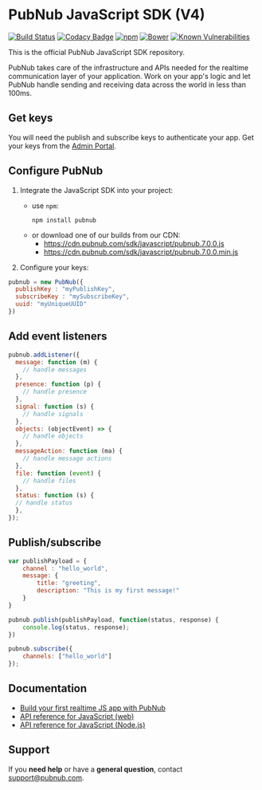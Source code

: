 # PubNub JavaScript SDK (V4)

[![Build Status](https://travis-ci.com/pubnub/javascript.svg?branch=master)](https://travis-ci.com/pubnub/javascript)
[![Codacy Badge](https://api.codacy.com/project/badge/Grade/2859917905c549b8bfa27630ff276fce)](https://www.codacy.com/app/PubNub/javascript?utm_source=github.com&amp;utm_medium=referral&amp;utm_content=pubnub/javascript&amp;utm_campaign=Badge_Grade)
[![npm](https://img.shields.io/npm/v/pubnub.svg)]()
[![Bower](https://img.shields.io/bower/v/pubnub.svg)]()
[![Known Vulnerabilities](https://snyk.io/test/npm/pubnub/badge.svg)](https://snyk.io/test/npm/pubnub)

This is the official PubNub JavaScript SDK repository.

PubNub takes care of the infrastructure and APIs needed for the realtime communication layer of your application. Work on your app's logic and let PubNub handle sending and receiving data across the world in less than 100ms.

## Get keys

You will need the publish and subscribe keys to authenticate your app. Get your keys from the [Admin Portal](https://dashboard.pubnub.com/login).

## Configure PubNub

1. Integrate the JavaScript SDK into your project:
   * use `npm`:
     ```
     npm install pubnub
     ```
   * or download one of our builds from our CDN: 
     * https://cdn.pubnub.com/sdk/javascript/pubnub.7.0.0.js
     * https://cdn.pubnub.com/sdk/javascript/pubnub.7.0.0.min.js

2. Configure your keys:

  ```javascript
  pubnub = new PubNub({
    publishKey : "myPublishKey",
    subscribeKey : "mySubscribeKey",
    uuid: "myUniqueUUID"
  })
  ```

## Add event listeners

```javascript
pubnub.addListener({
  message: function (m) {
    // handle messages
  },
  presence: function (p) {
    // handle presence  
  },
  signal: function (s) {
    // handle signals
  },
  objects: (objectEvent) => {
    // handle objects
  },
  messageAction: function (ma) {
    // handle message actions
  },
  file: function (event) {
    // handle files  
  },
  status: function (s) {
  // handle status  
  },
});
```

## Publish/subscribe

```javascript
var publishPayload = {
    channel : "hello_world",
    message: {
        title: "greeting",
        description: "This is my first message!"
    }
}

pubnub.publish(publishPayload, function(status, response) {
    console.log(status, response);
})

pubnub.subscribe({
    channels: ["hello_world"]
});
```

## Documentation

* [Build your first realtime JS app with PubNub](https://www.pubnub.com/docs/platform/quickstarts/javascript)
* [API reference for JavaScript (web)](https://www.pubnub.com/docs/web-javascript/pubnub-javascript-sdk)
* [API reference for JavaScript (Node.js)](https://www.pubnub.com/docs/nodejs-javascript/pubnub-javascript-sdk)

## Support

If you **need help** or have a **general question**, contact <support@pubnub.com>.
